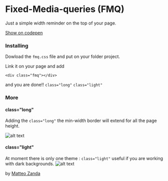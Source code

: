 # Fixed-Media-queries (FMQ)

Just a simple width reminder on the top of your page.

[Show on codepen](https://codepen.io/gand988/pen/XOZPvW)
### Installing
Dowload the ``` fmq.css ``` file and put on your folder project.

Link it on your page and add 
```
<div class="fmq"></div>
```
and you are done!!
``` class="long" ```
``` class="light" ```
### More
#### class="long"
Adding the ``` class="long" ``` the min-width border will extend for all the page height.

![alt text](https://github.com/gand988/Fixed-Media-queries/blob/master/full_for_github.png)
#### class="light"
At moment there is only one theme : ``` class="light" ``` useful if you are working with dark backgrounds.
![alt text](https://github.com/gand988/Fixed-Media-queries/blob/master/full_for_github-light-theme.png)


by [Matteo Zanda](https://gand988.github.io/portfolio)
